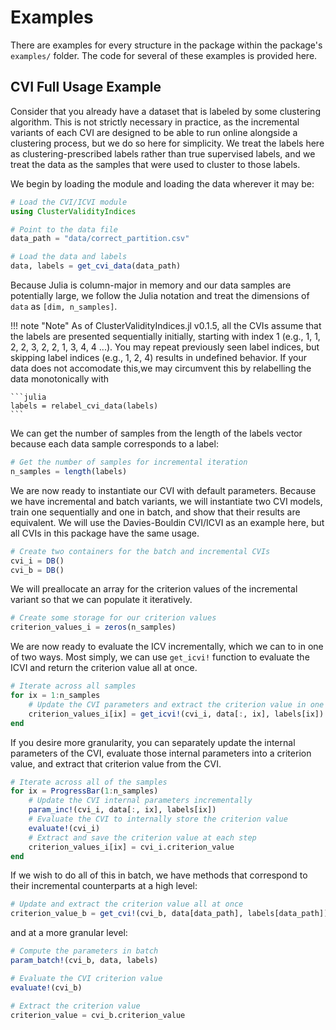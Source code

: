 # Examples

There are examples for every structure in the package within the package's ```examples/``` folder.
The code for several of these examples is provided here.

## CVI Full Usage Example

Consider that you already have a dataset that is labeled by some clustering algorithm.
This is not strictly necessary in practice, as the incremental variants of each CVI are designed to be able to run online alongside a clustering process, but we do so here for simplicity.
We treat the labels here as clustering-prescribed labels rather than true supervised labels, and we treat the data as the samples that were used to cluster to those labels.

We begin by loading the module and loading the data wherever it may be:

```julia
# Load the CVI/ICVI module
using ClusterValidityIndices

# Point to the data file
data_path = "data/correct_partition.csv"

# Load the data and labels
data, labels = get_cvi_data(data_path)
```

Because Julia is column-major in memory and our data samples are potentially large, we follow the Julia notation and treat the dimensions of ```data``` as ```[dim, n_samples]```.

!!! note "Note"
    As of ClusterValidityIndices.jl v0.1.5, all the CVIs assume that the labels are presented sequentially initially, starting with index 1 (e.g., 1, 1, 2, 2, 3, 2, 2, 1, 3, 4, 4 ...).
    You may repeat previously seen label indices, but skipping label indices (e.g., 1, 2, 4) results in undefined behavior.
    If your data does not accomodate this,we may circumvent this by relabelling the data monotonically with

    ```julia
    labels = relabel_cvi_data(labels)
    ```

We can get the number of samples from the length of the labels vector because each data sample corresponds to a label:

```julia
# Get the number of samples for incremental iteration
n_samples = length(labels)
```

We are now ready to instantiate our CVI with default parameters.
Because we have incremental and batch variants, we will instantiate two CVI models, train one sequentially and one in batch, and show that their results are equivalent.
We will use the Davies-Bouldin CVI/ICVI as an example here, but all CVIs in this package have the same usage.

```julia
# Create two containers for the batch and incremental CVIs
cvi_i = DB()
cvi_b = DB()
```

We will preallocate an array for the criterion values of the incremental variant so that we can populate it iteratively.

```julia
# Create some storage for our criterion values
criterion_values_i = zeros(n_samples)
```

We are now ready to evaluate the ICV incrementally, which we can to in one of two ways.
Most simply, we can use ```get_icvi!``` function to evaluate the ICVI and return the criterion value all at once.

```julia
# Iterate across all samples
for ix = 1:n_samples
    # Update the CVI parameters and extract the criterion value in one function
    criterion_values_i[ix] = get_icvi!(cvi_i, data[:, ix], labels[ix])
end
```

If you desire more granularity, you can separately update the internal parameters of the CVI, evaluate those internal parameters into a criterion value, and extract that criterion value from the CVI.

```julia
# Iterate across all of the samples
for ix = ProgressBar(1:n_samples)
    # Update the CVI internal parameters incrementally
    param_inc!(cvi_i, data[:, ix], labels[ix])
    # Evaluate the CVI to internally store the criterion value
    evaluate!(cvi_i)
    # Extract and save the criterion value at each step
    criterion_values_i[ix] = cvi_i.criterion_value
end
```

If we wish to do all of this in batch, we have methods that correspond to their incremental counterparts at a high level:

```julia
# Update and extract the criterion value all at once
criterion_value_b = get_cvi!(cvi_b, data[data_path], labels[data_path])
```

and at a more granular level:

```julia
# Compute the parameters in batch
param_batch!(cvi_b, data, labels)

# Evaluate the CVI criterion value
evaluate!(cvi_b)

# Extract the criterion value
criterion_value = cvi_b.criterion_value
```
